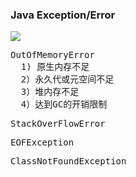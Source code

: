 ### Java Exception/Error
![](https://i.imgur.com/UZq0z3c.png)
<pre>
OutOfMemoryError
  1) 原生内存不足
  2）永久代或元空间不足
  3）堆内存不足
  4）达到GC的开销限制
</pre>

<pre>
StackOverFlowError
</pre>

<pre>
EOFException
</pre>

<pre>
ClassNotFoundException 
</pre>